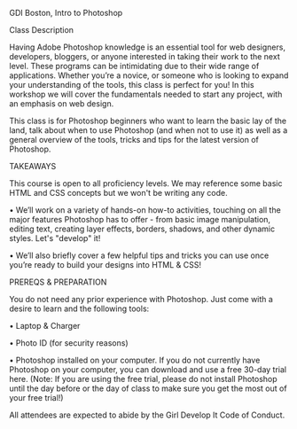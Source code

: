 GDI Boston, Intro to Photoshop

Class Description

Having Adobe Photoshop knowledge is an essential tool for web designers, developers, bloggers, or anyone interested in taking their work to the next level. These programs can be intimidating due to their wide range of applications. Whether you’re a novice, or someone who is looking to expand your understanding of the tools, this class is perfect for you! In this workshop we will cover the fundamentals needed to start any project, with an emphasis on web design.

This class is for Photoshop beginners who want to learn the basic lay of the land, talk about when to use Photoshop (and when not to use it) as well as a general overview of the tools, tricks and tips for the latest version of Photoshop.


TAKEAWAYS

This course is open to all proficiency levels. We may reference some basic HTML and CSS concepts but we won't be writing any code.

• We’ll work on a variety of hands-on how-to activities, touching on all the major features Photoshop has to offer - from basic image manipulation, editing text, creating layer effects, borders, shadows, and other dynamic styles.  Let's "develop" it! 

• We’ll also briefly cover a few helpful tips and tricks you can use once you’re ready to build your designs into HTML & CSS!


PREREQS & PREPARATION

You do not need any prior experience with Photoshop. Just come with a desire to learn and the following tools:

• Laptop & Charger

• Photo ID (for security reasons)

• Photoshop installed on your computer. If you do not currently have Photoshop on your computer, you can download and use a free 30-day trial here. (Note: If you are using the free trial, please do not install Photoshop until the day before or the day of class to make sure you get the most out of your free trial!)

All attendees are expected to abide by the Girl Develop It Code of Conduct. 
